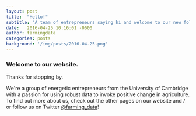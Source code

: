 ```yaml
---
layout: post
title:  "Hello!"
subtitle: "A team of entrepreneurs saying hi and welcome to our new followers."
date:   2016-04-25 10:16:01 -0600
author: farmingdata
categories: posts
background: '/img/posts/2016-04-25.png'
---
```


### Welcome to our website.
Thanks for stopping by.  

We're a group of energetic entrepreneurs from the University of Cambridge with a passion for using robust data to invoke positive change in agriculture. To find out more about us, check out the other pages on our website and / or follow us on Twitter [@farming_data](https://twitter.com/farming_data)!  

